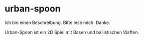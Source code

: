 # urban-spoon
Ich bin einen Beschreibung. Bitte lese mich. Danke.

Urban-Spoon ist ein 2D Spiel mit Basen und ballistischen Waffen.
